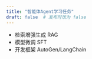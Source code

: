 ```yaml
---
title: "智能体Agent学习任务"
draft: false  # 发布时改为 false
---
```


* 检索增强生成 RAG
* 模型微调 SFT
* 开发框架 AutoGen/LangChain
